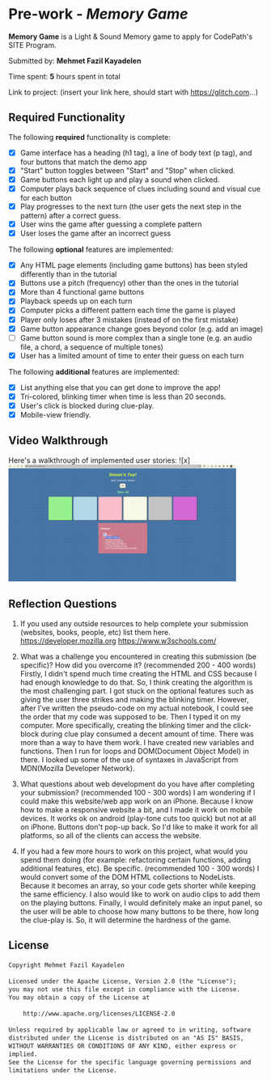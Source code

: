 # Pre-work - _Memory Game_

**Memory Game** is a Light & Sound Memory game to apply for CodePath's SITE Program.

Submitted by: **Mehmet Fazil Kayadelen**

Time spent: **5** hours spent in total

Link to project: (insert your link here, should start with https://glitch.com...)

## Required Functionality

The following **required** functionality is complete:

- [x] Game interface has a heading (h1 tag), a line of body text (p tag), and four buttons that match the demo app
- [x] "Start" button toggles between "Start" and "Stop" when clicked.
- [x] Game buttons each light up and play a sound when clicked.
- [x] Computer plays back sequence of clues including sound and visual cue for each button
- [x] Play progresses to the next turn (the user gets the next step in the pattern) after a correct guess.
- [x] User wins the game after guessing a complete pattern
- [x] User loses the game after an incorrect guess

The following **optional** features are implemented:

- [x] Any HTML page elements (including game buttons) has been styled differently than in the tutorial
- [x] Buttons use a pitch (frequency) other than the ones in the tutorial
- [x] More than 4 functional game buttons
- [x] Playback speeds up on each turn
- [x] Computer picks a different pattern each time the game is played
- [x] Player only loses after 3 mistakes (instead of on the first mistake)
- [x] Game button appearance change goes beyond color (e.g. add an image)
- [ ] Game button sound is more complex than a single tone (e.g. an audio file, a chord, a sequence of multiple tones)
- [x] User has a limited amount of time to enter their guess on each turn

The following **additional** features are implemented:

- [x] List anything else that you can get done to improve the app!
- [x] Tri-colored, blinking timer when time is less than 20 seconds.
- [x] User's click is blocked during clue-play.
- [x] Mobile-view friendly.

## Video Walkthrough

Here's a walkthrough of implemented user stories:
![x] <img src="./walk-thru.gif" width=450><br>

## Reflection Questions

1. If you used any outside resources to help complete your submission (websites, books, people, etc) list them here.
   https://developer.mozilla.org
   https://www.w3schools.com/

2. What was a challenge you encountered in creating this submission (be specific)? How did you overcome it? (recommended 200 - 400 words)
   Firstly, I didn't spend much time creating the HTML and CSS because I had enough knowledge to do that. So, I think creating the algorithm is the most challenging part. I got stuck on the optional features such as giving the user three strikes and making the blinking timer. However, after I've written the pseudo-code on my actual notebook, I could see the order that my code was supposed to be. Then I typed it on my computer. More specifically, creating the blinking timer and the click-block during clue play consumed a decent amount of time. There was more than a way to have them work. I have created new variables and functions. Then I run for loops and DOM(Document Object Model) in there. I looked up some of the use of syntaxes in JavaScript from MDN(Mozilla Developer Network).

3. What questions about web development do you have after completing your submission? (recommended 100 - 300 words)
   I am wondering if I could make this website/web app work on an iPhone. Because I know how to make a responsive website a bit, and I made it work on mobile devices. It works ok on android (play-tone cuts too quick) but not at all on iPhone. Buttons don't pop-up back. So I'd like to make it work for all platforms, so all of the clients can access the website.

4. If you had a few more hours to work on this project, what would you spend them doing (for example: refactoring certain functions, adding additional features, etc). Be specific. (recommended 100 - 300 words)
   I would convert some of the DOM HTML collections to NodeLists. Because it becomes an array, so your code gets shorter while keeping the same efficiency. I also would like to work on audio clips to add them on the playing buttons. Finally, I would definitely make an input panel, so the user will be able to choose how many buttons to be there, how long the clue-play is. So, it will determine the hardness of the game.

## License

    Copyright Mehmet Fazil Kayadelen

    Licensed under the Apache License, Version 2.0 (the "License");
    you may not use this file except in compliance with the License.
    You may obtain a copy of the License at

        http://www.apache.org/licenses/LICENSE-2.0

    Unless required by applicable law or agreed to in writing, software
    distributed under the License is distributed on an "AS IS" BASIS,
    WITHOUT WARRANTIES OR CONDITIONS OF ANY KIND, either express or implied.
    See the License for the specific language governing permissions and
    limitations under the License.
